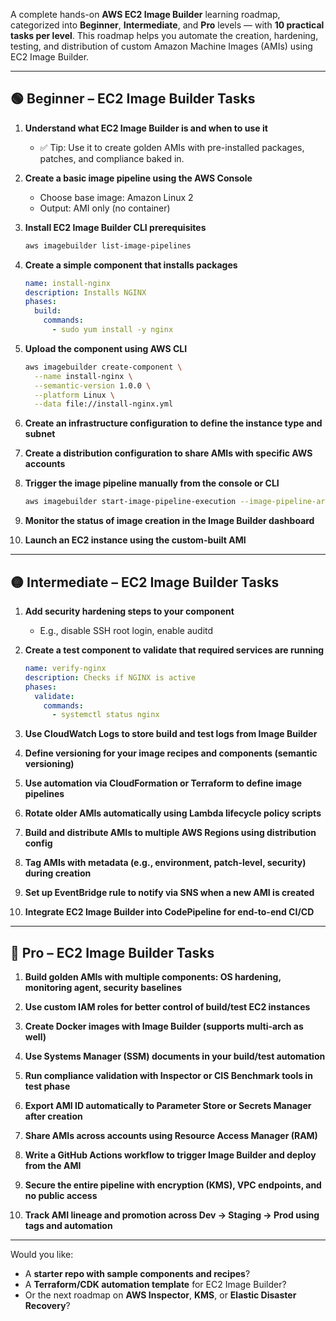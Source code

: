 A complete hands-on **AWS EC2 Image Builder** learning roadmap, categorized into **Beginner**, **Intermediate**, and **Pro** levels — with **10 practical tasks per level**. This roadmap helps you automate the creation, hardening, testing, and distribution of custom Amazon Machine Images (AMIs) using EC2 Image Builder.

---

## 🟢 **Beginner – EC2 Image Builder Tasks**

1. **Understand what EC2 Image Builder is and when to use it**
   - ✅ Tip: Use it to create golden AMIs with pre-installed packages, patches, and compliance baked in.

2. **Create a basic image pipeline using the AWS Console**
   - Choose base image: Amazon Linux 2
   - Output: AMI only (no container)

3. **Install EC2 Image Builder CLI prerequisites**
   ```bash
   aws imagebuilder list-image-pipelines
   ```

4. **Create a simple **component** that installs packages**
   ```yaml
   name: install-nginx
   description: Installs NGINX
   phases:
     build:
       commands:
         - sudo yum install -y nginx
   ```

5. **Upload the component using AWS CLI**
   ```bash
   aws imagebuilder create-component \
     --name install-nginx \
     --semantic-version 1.0.0 \
     --platform Linux \
     --data file://install-nginx.yml
   ```

6. **Create an infrastructure configuration to define the instance type and subnet**

7. **Create a distribution configuration to share AMIs with specific AWS accounts**

8. **Trigger the image pipeline manually from the console or CLI**
   ```bash
   aws imagebuilder start-image-pipeline-execution --image-pipeline-arn <arn>
   ```

9. **Monitor the status of image creation in the Image Builder dashboard**

10. **Launch an EC2 instance using the custom-built AMI**

---

## 🟡 **Intermediate – EC2 Image Builder Tasks**

1. **Add security hardening steps to your component**
   - E.g., disable SSH root login, enable auditd

2. **Create a test component to validate that required services are running**
   ```yaml
   name: verify-nginx
   description: Checks if NGINX is active
   phases:
     validate:
       commands:
         - systemctl status nginx
   ```

3. **Use CloudWatch Logs to store build and test logs from Image Builder**

4. **Define versioning for your image recipes and components (semantic versioning)**

5. **Use automation via CloudFormation or Terraform to define image pipelines**

6. **Rotate older AMIs automatically using Lambda lifecycle policy scripts**

7. **Build and distribute AMIs to multiple AWS Regions using distribution config**

8. **Tag AMIs with metadata (e.g., environment, patch-level, security) during creation**

9. **Set up EventBridge rule to notify via SNS when a new AMI is created**

10. **Integrate EC2 Image Builder into CodePipeline for end-to-end CI/CD**

---

## 🔴 **Pro – EC2 Image Builder Tasks**

1. **Build golden AMIs with multiple components: OS hardening, monitoring agent, security baselines**

2. **Use custom IAM roles for better control of build/test EC2 instances**

3. **Create Docker images with Image Builder (supports multi-arch as well)**

4. **Use Systems Manager (SSM) documents in your build/test automation**

5. **Run compliance validation with Inspector or CIS Benchmark tools in test phase**

6. **Export AMI ID automatically to Parameter Store or Secrets Manager after creation**

7. **Share AMIs across accounts using Resource Access Manager (RAM)**

8. **Write a GitHub Actions workflow to trigger Image Builder and deploy from the AMI**

9. **Secure the entire pipeline with encryption (KMS), VPC endpoints, and no public access**

10. **Track AMI lineage and promotion across Dev → Staging → Prod using tags and automation**

---

Would you like:
- A **starter repo with sample components and recipes**?
- A **Terraform/CDK automation template** for EC2 Image Builder?
- Or the next roadmap on **AWS Inspector**, **KMS**, or **Elastic Disaster Recovery**?
